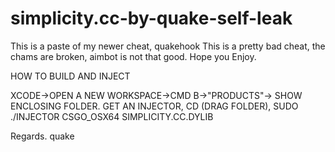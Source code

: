 # simplicity.cc-by-quake-self-leak
This is a paste of my newer cheat, quakehook
This is a pretty bad cheat, the chams are broken, aimbot is not that good.
Hope you Enjoy.

HOW TO BUILD AND INJECT

XCODE->OPEN A NEW WORKSPACE->CMD B->"PRODUCTS"-> SHOW ENCLOSING FOLDER.
GET AN INJECTOR, CD (DRAG FOLDER), SUDO ./INJECTOR CSGO_OSX64 SIMPLICITY.CC.DYLIB

Regards. quake

